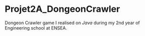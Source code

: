 # Projet2A_DongeonCrawler  

Dongeon Crawler game I realised on *Java* during my 2nd year of Engineering school at ENSEA.
